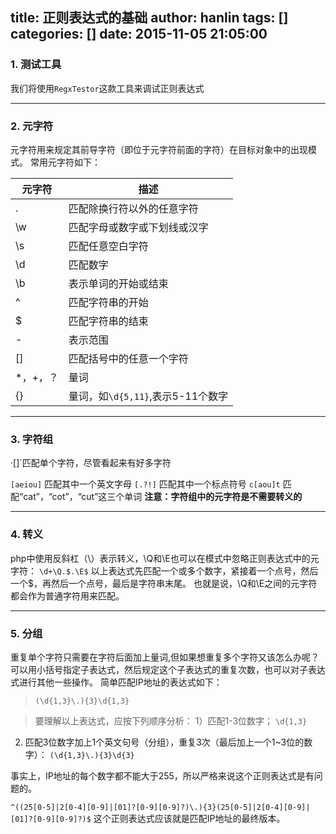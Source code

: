 title: 正则表达式的基础
author: hanlin
tags: []
categories: []
date: 2015-11-05 21:05:00
---
### 1. 测试工具
我们将使用`RegxTestor`这款工具来调试正则表达式

<!--more-->

* * * * *
### 2. 元字符
元字符用来规定其前导字符（即位于元字符前面的字符）在目标对象中的出现模式。
常用元字符如下：

| 元字符   | 描述   |
| -- | -- |
| .   | 匹配除换行符以外的任意字符   |
| \w   | 匹配字母或数字或下划线或汉字    |
| \s   | 匹配任意空白字符    |
| \d   | 匹配数字    |
| \b   | 表示单词的开始或结束|
| ^   | 匹配字符串的开始     |
| $   | 匹配字符串的结束    |
| -   | 表示范围    |
| []   | 匹配括号中的任意一个字符    |
| *，+，？   | 量词    |
| {}         | 量词，如`\d{5,11}`,表示5-11个数字|
* * * * *
### 3. 字符组
·[]`匹配单个字符，尽管看起来有好多字符

`[aeiou]` 匹配其中一个英文字母
`[.?!]` 匹配其中一个标点符号
`c[aou]t` 匹配“cat”，“cot”，“cut”这三个单词
**注意：字符组中的元字符是不需要转义的**
* * * * *
### 4. 转义
php中使用反斜杠（\）表示转义，\Q和\E也可以在模式中忽略正则表达式中的元字符：
`\d+\Q.$.\E$`
以上表达式先匹配一个或多个数字，紧接着一个点号，然后一个$，再然后一个点号，最后是字符串末尾。
也就是说，\Q和\E之间的元字符都会作为普通字符用来匹配。

* * * * *
### 5. 分组
重复单个字符只需要在字符后面加上量词,但如果想重复多个字符又该怎么办呢？可以用小括号指定子表达式，然后规定这个子表达式的重复次数，也可以对子表达式进行其他一些操作。
简单匹配IP地址的表达式如下：
>`(\d{1,3}\.){3}\d{1,3}`

>要理解以上表达式，应按下列顺序分析：
1）匹配1-3位数字；
`\d{1,3}`
2) 匹配3位数字加上1个英文句号（分组），重复3次（最后加上一个1~3位的数字）：
`(\d{1,3}\.){3}\d{3}`

事实上，IP地址的每个数字都不能大于255，所以严格来说这个正则表达式是有问题的。

`^((25[0-5]|2[0-4][0-9]|[01]?[0-9][0-9]?)\.){3}(25[0-5]|2[0-4][0-9]|[01]?[0-9][0-9]?)$`
这个正则表达式应该就是匹配IP地址的最终版本。